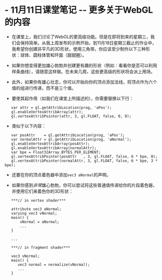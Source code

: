 # -  11月11日课堂笔记 -- 更多关于WebGL的内容

-  在课堂上，我们讨论了WebGL的更高级功能。但是在即将到来的星期三，我们会保持简单。从我上周发布的示例开始，到11月18日星期三截止的作业中，我希望你创建非平凡的3D形状，使用三角带。你应该至少制作以下三种形状：球体、圆柱体管和环面（甜甜圈）。

-  如果你想变得更加雄心勃勃并创建更有趣的形状（例如：看看你是否可以利用样条曲线），请随意这样做。在未来几周，这些更高级的形状将会派上用场。

-  此外，如果你有雄心壮志，你可以开始向你的顶点添加法线，将顶点作为六个值的组进行传递，而不是三个值。

-  要使其起作用（如我们在课堂上所描述的），你需要替换以下行：

```
   var attr = gl.getAttribLocation(prog, 'aPos');
   gl.enableVertexAttribArray(attr);
   gl.vertexAttribPointer(attr, 3, gl.FLOAT, false, 0, 0);

```

-  类似于以下内容：

```
   var posAttr    = gl.getAttribLocation(prog, 'aPos');
   var normalAttr = gl.getAttribLocation(prog, 'aNormal');
   gl.enableVertexAttribArray(posAttr);
   gl.enableVertexAttribArray(normalAttr);
   var bpe = Float32Array.BYTES_PER_ELEMENT;
   gl.vertexAttribPointer(posAttr   , 3, gl.FLOAT, false, 6 * bpe, 0);
   gl.vertexAttribPointer(normalAttr, 3, gl.FLOAT, false, 6 * bpe, 3 * bpe);

```

-  还要在你的顶点着色器中添加`vec3 aNormal`的声明。

-  如果你感到*非常*雄心勃勃，你可以尝试将这些普通值传递给你的片段着色器，并使用它们来着色你的3D形状：

```
   ***// in vertex shader***

   attribute vec3 aNormal;
   varying vec3 vNormal;
   main() {
       vNormal = aNormal;
       ...
   }

   ...

   ***// in fragment shader***

   vec3 vNormal;
   main() {
      vec3 normal = normalize(vNormal);
      ...
   }

```
